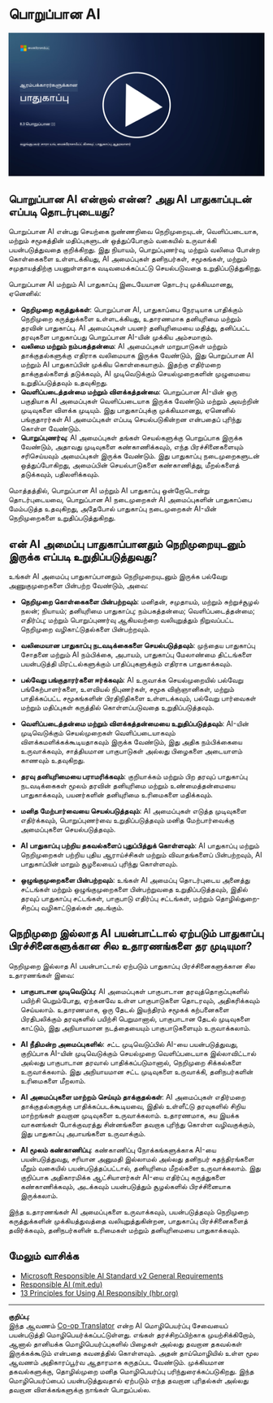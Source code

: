 <!--
CO_OP_TRANSLATOR_METADATA:
{
  "original_hash": "5e9775ee91bde7d44577891d5f11c4c5",
  "translation_date": "2025-10-11T11:27:05+00:00",
  "source_file": "8.3 Responsible AI.md",
  "language_code": "ta"
}
-->
# பொறுப்பான AI

[![வீடியோவைப் பாருங்கள்](../../translated_images/8-3_placeholder.9a5623e020ef9751bfd82c06e3014edc976e2b2dc6ac5836571e63873a3c28b4.ta.png)](https://learn-video.azurefd.net/vod/player?id=b7517901-8f81-4475-b586-385a361c51e8)

## பொறுப்பான AI என்றால் என்ன? அது AI பாதுகாப்புடன் எப்படி தொடர்புடையது?

பொறுப்பான AI என்பது செயற்கை நுண்ணறிவை நெறிமுறையுடன், வெளிப்படையாக, மற்றும் சமூகத்தின் மதிப்புகளுடன் ஒத்துப்போகும் வகையில் உருவாக்கி பயன்படுத்துவதை குறிக்கிறது. இது நியாயம், பொறுப்புணர்வு, மற்றும் வலிமை போன்ற கொள்கைகளை உள்ளடக்கியது, AI அமைப்புகள் தனிநபர்கள், சமூகங்கள், மற்றும் சமுதாயத்திற்கு பயனுள்ளதாக வடிவமைக்கப்பட்டு செயல்படுவதை உறுதிப்படுத்துகிறது.

பொறுப்பான AI மற்றும் AI பாதுகாப்பு இடையேயான தொடர்பு முக்கியமானது, ஏனெனில்:

- **நெறிமுறை கருத்துக்கள்**: பொறுப்பான AI, பாதுகாப்பை நேரடியாக பாதிக்கும் நெறிமுறை கருத்துக்களை உள்ளடக்கியது, உதாரணமாக தனியுரிமை மற்றும் தரவின் பாதுகாப்பு. AI அமைப்புகள் பயனர் தனியுரிமையை மதித்து, தனிப்பட்ட தரவுகளை பாதுகாப்பது பொறுப்பான AI-யின் முக்கிய அம்சமாகும்.
- **வலிமை மற்றும் நம்பகத்தன்மை**: AI அமைப்புகள் மாறுபாடுகள் மற்றும் தாக்குதல்களுக்கு எதிராக வலிமையாக இருக்க வேண்டும், இது பொறுப்பான AI மற்றும் AI பாதுகாப்பின் முக்கிய கொள்கையாகும். இதற்கு எதிர்மறை தாக்குதல்களைத் தடுக்கவும், AI முடிவெடுக்கும் செயல்முறைகளின் முழுமையை உறுதிப்படுத்தவும் உதவுகிறது.
- **வெளிப்படைத்தன்மை மற்றும் விளக்கத்தன்மை**: பொறுப்பான AI-யின் ஒரு பகுதியாக AI அமைப்புகள் வெளிப்படையாக இருக்க வேண்டும் மற்றும் அவற்றின் முடிவுகளை விளக்க முடியும். இது பாதுகாப்புக்கு முக்கியமானது, ஏனெனில் பங்குதாரர்கள் AI அமைப்புகள் எப்படி செயல்படுகின்றன என்பதைப் புரிந்து கொள்ள வேண்டும்.
- **பொறுப்புணர்வு**: AI அமைப்புகள் தங்கள் செயல்களுக்கு பொறுப்பாக இருக்க வேண்டும், அதாவது முடிவுகளை கண்காணிக்கவும், எந்த பிரச்சினைகளையும் சரிசெய்யவும் அமைப்புகள் இருக்க வேண்டும். இது பாதுகாப்பு நடைமுறைகளுடன் ஒத்துப்போகிறது, அமைப்பின் செயல்பாடுகளை கண்காணித்து, மீறல்களைத் தடுக்கவும், பதிலளிக்கவும்.

மொத்தத்தில், பொறுப்பான AI மற்றும் AI பாதுகாப்பு ஒன்றோடொன்று தொடர்புடையவை, பொறுப்பான AI நடைமுறைகள் AI அமைப்புகளின் பாதுகாப்பை மேம்படுத்த உதவுகிறது, அதேபோல் பாதுகாப்பு நடைமுறைகள் AI-யின் நெறிமுறைகளை உறுதிப்படுத்துகிறது.

## என் AI அமைப்பு பாதுகாப்பானதும் நெறிமுறையுடனும் இருக்க எப்படி உறுதிப்படுத்துவது?

உங்கள் AI அமைப்பு பாதுகாப்பானதும் நெறிமுறையுடனும் இருக்க பல்வேறு அணுகுமுறைகளை பின்பற்ற வேண்டும், அவை:

- **நெறிமுறை கொள்கைகளை பின்பற்றவும்**: மனிதன், சமுதாயம், மற்றும் சுற்றுச்சூழல் நலன்; நியாயம்; தனியுரிமை பாதுகாப்பு; நம்பகத்தன்மை; வெளிப்படைத்தன்மை; எதிர்ப்பு; மற்றும் பொறுப்புணர்வு ஆகியவற்றை வலியுறுத்தும் நிறுவப்பட்ட நெறிமுறை வழிகாட்டுதல்களை பின்பற்றவும்.

- **வலிமையான பாதுகாப்பு நடவடிக்கைகளை செயல்படுத்தவும்**: முந்தைய பாதுகாப்பு சோதனை மற்றும் AI நம்பிக்கை, அபாயம், பாதுகாப்பு மேலாண்மை திட்டங்களை பயன்படுத்தி மிரட்டல்களுக்கும் பாதிப்புகளுக்கும் எதிராக பாதுகாக்கவும்.

- **பல்வேறு பங்குதாரர்களை ஈர்க்கவும்**: AI உருவாக்க செயல்முறையில் பல்வேறு பங்கேற்பாளர்களை, உளவியல் நிபுணர்கள், சமூக விஞ்ஞானிகள், மற்றும் பாதிக்கப்பட்ட சமூகங்களின் பிரதிநிதிகளை உள்ளடக்கவும், பல்வேறு பார்வைகள் மற்றும் மதிப்புகள் கருத்தில் கொள்ளப்படுவதை உறுதிப்படுத்தவும்.

- **வெளிப்படைத்தன்மை மற்றும் விளக்கத்தன்மையை உறுதிப்படுத்தவும்**: AI-யின் முடிவெடுக்கும் செயல்முறைகள் வெளிப்படையாகவும் விளக்கமளிக்கக்கூடியதாகவும் இருக்க வேண்டும், இது அதிக நம்பிக்கையை உருவாக்கவும், சாத்தியமான பாகுபாடுகள் அல்லது பிழைகளை அடையாளம் காணவும் உதவுகிறது.

- **தரவு தனியுரிமையை பராமரிக்கவும்**: குறியாக்கம் மற்றும் பிற தரவுப் பாதுகாப்பு நடவடிக்கைகள் மூலம் தரவின் தனியுரிமை மற்றும் உண்மைத்தன்மையை பாதுகாக்கவும், பயனர்களின் தனியுரிமை உரிமைகளை மதிக்கவும்.

- **மனித மேற்பார்வையை செயல்படுத்தவும்**: AI அமைப்புகள் எடுத்த முடிவுகளை எதிர்க்கவும், பொறுப்புணர்வை உறுதிப்படுத்தவும் மனித மேற்பார்வைக்கு அமைப்புகளை செயல்படுத்தவும்.

- **AI பாதுகாப்பு பற்றிய தகவல்களைப் புதுப்பித்துக் கொள்ளவும்**: AI பாதுகாப்பு மற்றும் நெறிமுறைகள் பற்றிய புதிய ஆராய்ச்சிகள் மற்றும் விவாதங்களைப் பின்பற்றவும், AI பாதுகாப்பின் மாறும் சூழலையைப் புரிந்து கொள்ளவும்.

- **ஒழுங்குமுறைகளை பின்பற்றவும்**: உங்கள் AI அமைப்பு தொடர்புடைய அனைத்து சட்டங்கள் மற்றும் ஒழுங்குமுறைகளை பின்பற்றுவதை உறுதிப்படுத்தவும், இதில் தரவுப் பாதுகாப்பு சட்டங்கள், பாகுபாடு எதிர்ப்பு சட்டங்கள், மற்றும் தொழில்துறை-சிறப்பு வழிகாட்டுதல்கள் அடங்கும்.

## நெறிமுறை இல்லாத AI பயன்பாட்டால் ஏற்படும் பாதுகாப்பு பிரச்சினைகளுக்கான சில உதாரணங்களை தர முடியுமா?

நெறிமுறை இல்லாத AI பயன்பாட்டால் ஏற்படும் பாதுகாப்பு பிரச்சினைகளுக்கான சில உதாரணங்கள் இவை:

- **பாகுபாடான முடிவெடுப்பு**: AI அமைப்புகள் பாகுபாடான தரவுத்தொகுப்புகளில் பயிற்சி பெறும்போது, ஏற்கனவே உள்ள பாகுபாடுகளை தொடரவும், அதிகரிக்கவும் செய்யலாம். உதாரணமாக, ஒரு தேடல் இயந்திரம் சமூகக் கற்பனைகளை பிரதிபலிக்கும் தரவுகளில் பயிற்சி பெறுமானால், பாகுபாடான தேடல் முடிவுகளை காட்டும், இது அநியாயமான நடத்தையையும் பாகுபாடுகளையும் உருவாக்கலாம்.

- **AI நீதிமன்ற அமைப்புகளில்**: சட்ட முடிவெடுப்பில் AI-யை பயன்படுத்துவது, குறிப்பாக AI-யின் முடிவெடுக்கும் செயல்முறை வெளிப்படையாக இல்லாவிட்டால் அல்லது பாகுபாடான தரவால் பாதிக்கப்படுமானால், நெறிமுறை சிக்கல்களை உருவாக்கலாம். இது அநியாயமான சட்ட முடிவுகளை உருவாக்கி, தனிநபர்களின் உரிமைகளை மீறலாம்.

- **AI அமைப்புகளை மாற்றம் செய்யும் தாக்குதல்கள்**: AI அமைப்புகள் எதிர்மறை தாக்குதல்களுக்கு பாதிக்கப்படக்கூடியவை, இதில் உள்ளீட்டு தரவுகளில் சிறிய மாற்றங்கள் தவறான முடிவுகளை உருவாக்கலாம். உதாரணமாக, சுய இயக்க வாகனங்கள் போக்குவரத்து சின்னங்களை தவறாக புரிந்து கொள்ள வழிவகுக்கும், இது பாதுகாப்பு அபாயங்களை உருவாக்கும்.

- **AI மூலம் கண்காணிப்பு**: கண்காணிப்பு நோக்கங்களுக்காக AI-யை பயன்படுத்துவது, சரியான அனுமதி இல்லாமல் அல்லது தனிநபர் சுதந்திரங்களை மீறும் வகையில் பயன்படுத்தப்பட்டால், தனியுரிமை மீறல்களை உருவாக்கலாம். இது குறிப்பாக அதிகாரமிக்க ஆட்சியாளர்கள் AI-யை எதிர்ப்பு கருத்துகளை கண்காணிக்கவும், அடக்கவும் பயன்படுத்தும் சூழல்களில் பிரச்சினையாக இருக்கலாம்.

இந்த உதாரணங்கள் AI அமைப்புகளை உருவாக்கவும், பயன்படுத்தவும் நெறிமுறை கருத்துக்களின் முக்கியத்துவத்தை வலியுறுத்துகின்றன, பாதுகாப்பு பிரச்சினைகளைத் தவிர்க்கவும், தனிநபர்களின் உரிமைகள் மற்றும் தனியுரிமையை பாதுகாக்கவும்.

## மேலும் வாசிக்க

 - [Microsoft Responsible AI Standard v2 General Requirements](https://query.prod.cms.rt.microsoft.com/cms/api/am/binary/RE5cmFl?culture=en-us&country=us&WT.mc_id=academic-96948-sayoung)
 - [Responsible AI (mit.edu)](https://sloanreview.mit.edu/big-ideas/responsible-ai/)
 - [13 Principles for Using AI Responsibly (hbr.org)](https://hbr.org/2023/06/13-principles-for-using-ai-responsibly)

---

**குறிப்பு**:  
இந்த ஆவணம் [Co-op Translator](https://github.com/Azure/co-op-translator) என்ற AI மொழிபெயர்ப்பு சேவையைப் பயன்படுத்தி மொழிபெயர்க்கப்பட்டுள்ளது. எங்கள் தரச்சிறப்பிற்காக முயற்சிக்கிறோம், ஆனால் தானியக்க மொழிபெயர்ப்புகளில் பிழைகள் அல்லது தவறான தகவல்கள் இருக்கக்கூடும் என்பதை கவனத்தில் கொள்ளவும். அதன் தாய்மொழியில் உள்ள மூல ஆவணம் அதிகாரப்பூர்வ ஆதாரமாக கருதப்பட வேண்டும். முக்கியமான தகவல்களுக்கு, தொழில்முறை மனித மொழிபெயர்ப்பு பரிந்துரைக்கப்படுகிறது. இந்த மொழிபெயர்ப்பைப் பயன்படுத்துவதால் ஏற்படும் எந்த தவறான புரிதல்கள் அல்லது தவறான விளக்கங்களுக்கு நாங்கள் பொறுப்பல்ல.